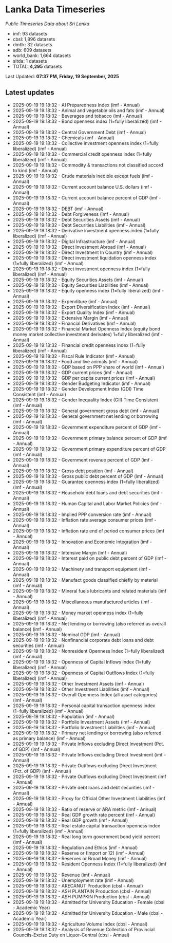 # Lanka Data Timeseries
*Public Timeseries Data about Sri Lanka*

* imf: 93 datasets
* cbsl: 1,896 datasets
* dmtlk: 32 datasets
* adb: 609 datasets
* world_bank: 1,664 datasets
* sltda: 1 datasets
* TOTAL: **4,295** datasets

Last Updated: **07:37 PM, Friday, 19 September, 2025**

## Latest updates

* 2025-09-19 19:18:32 - AI Preparedness Index (imf - Annual)
* 2025-09-19 19:18:32 - Animal and vegetable oils and fats (imf - Annual)
* 2025-09-19 19:18:32 - Beverages and tobacco (imf - Annual)
* 2025-09-19 19:18:32 - Bond openness index (1=fully liberalized) (imf - Annual)
* 2025-09-19 19:18:32 - Central Government Debt (imf - Annual)
* 2025-09-19 19:18:32 - Chemicals (imf - Annual)
* 2025-09-19 19:18:32 - Collective investment openness index (1=fully liberalized) (imf - Annual)
* 2025-09-19 19:18:32 - Commercial credit openness index (1=fully liberalized) (imf - Annual)
* 2025-09-19 19:18:32 - Commodity & transactions not classified accord to kind (imf - Annual)
* 2025-09-19 19:18:32 - Crude materials inedible except fuels (imf - Annual)
* 2025-09-19 19:18:32 - Current account balance U.S. dollars (imf - Annual)
* 2025-09-19 19:18:32 - Current account balance percent of GDP (imf - Annual)
* 2025-09-19 19:18:32 - DEBT (imf - Annual)
* 2025-09-19 19:18:32 - Debt Forgiveness (imf - Annual)
* 2025-09-19 19:18:32 - Debt Securities Assets (imf - Annual)
* 2025-09-19 19:18:32 - Debt Securities Liabilities (imf - Annual)
* 2025-09-19 19:18:32 - Derivative investment openness index (1=fully liberalized) (imf - Annual)
* 2025-09-19 19:18:32 - Digital Infrastructure (imf - Annual)
* 2025-09-19 19:18:32 - Direct Investment Abroad (imf - Annual)
* 2025-09-19 19:18:32 - Direct Investment In Country (imf - Annual)
* 2025-09-19 19:18:32 - Direct investment liquidation openness index (1=fully liberalized) (imf - Annual)
* 2025-09-19 19:18:32 - Direct investment openness index (1=fully liberalized) (imf - Annual)
* 2025-09-19 19:18:32 - Equity Securities Assets (imf - Annual)
* 2025-09-19 19:18:32 - Equity Securities Liabilities (imf - Annual)
* 2025-09-19 19:18:32 - Equity openness index (1=fully liberalized) (imf - Annual)
* 2025-09-19 19:18:32 - Expenditure (imf - Annual)
* 2025-09-19 19:18:32 - Export Diversification Index (imf - Annual)
* 2025-09-19 19:18:32 - Export Quality Index (imf - Annual)
* 2025-09-19 19:18:32 - Extensive Margin (imf - Annual)
* 2025-09-19 19:18:32 - Financial Derivatives (imf - Annual)
* 2025-09-19 19:18:32 - Financial Market Openness Index (equity bond money market collective investment derivates) 1=fully liberalized (imf - Annual)
* 2025-09-19 19:18:32 - Financial credit openness index (1=fully liberalized) (imf - Annual)
* 2025-09-19 19:18:32 - Fiscal Rule Indicator (imf - Annual)
* 2025-09-19 19:18:32 - Food and live animals (imf - Annual)
* 2025-09-19 19:18:32 - GDP based on PPP share of world (imf - Annual)
* 2025-09-19 19:18:32 - GDP current prices (imf - Annual)
* 2025-09-19 19:18:32 - GDP per capita current prices (imf - Annual)
* 2025-09-19 19:18:32 - Gender Budgeting Indicator (imf - Annual)
* 2025-09-19 19:18:32 - Gender Development Index (GDI) Time Consistent (imf - Annual)
* 2025-09-19 19:18:32 - Gender Inequality Index (GII) Time Consistent (imf - Annual)
* 2025-09-19 19:18:32 - General government gross debt (imf - Annual)
* 2025-09-19 19:18:32 - General government net lending or borrowing (imf - Annual)
* 2025-09-19 19:18:32 - Government expenditure percent of GDP (imf - Annual)
* 2025-09-19 19:18:32 - Government primary balance percent of GDP (imf - Annual)
* 2025-09-19 19:18:32 - Government primary expenditure percent of GDP (imf - Annual)
* 2025-09-19 19:18:32 - Government revenue percent of GDP (imf - Annual)
* 2025-09-19 19:18:32 - Gross debt position (imf - Annual)
* 2025-09-19 19:18:32 - Gross public debt percent of GDP (imf - Annual)
* 2025-09-19 19:18:32 - Guarantee openness index (1=fully liberalized) (imf - Annual)
* 2025-09-19 19:18:32 - Household debt loans and debt securities (imf - Annual)
* 2025-09-19 19:18:32 - Human Capital and Labor Market Policies (imf - Annual)
* 2025-09-19 19:18:32 - Implied PPP conversion rate (imf - Annual)
* 2025-09-19 19:18:32 - Inflation rate average consumer prices (imf - Annual)
* 2025-09-19 19:18:32 - Inflation rate end of period consumer prices (imf - Annual)
* 2025-09-19 19:18:32 - Innovation and Economic Integration (imf - Annual)
* 2025-09-19 19:18:32 - Intensive Margin (imf - Annual)
* 2025-09-19 19:18:32 - Interest paid on public debt percent of GDP (imf - Annual)
* 2025-09-19 19:18:32 - Machinery and transport equipment (imf - Annual)
* 2025-09-19 19:18:32 - Manufact goods classified chiefly by material (imf - Annual)
* 2025-09-19 19:18:32 - Mineral fuels lubricants and related materials (imf - Annual)
* 2025-09-19 19:18:32 - Miscellaneous manufactured articles (imf - Annual)
* 2025-09-19 19:18:32 - Money market openness index (1=fully liberalized) (imf - Annual)
* 2025-09-19 19:18:32 - Net lending or borrowing (also referred as overall balance) (imf - Annual)
* 2025-09-19 19:18:32 - Nominal GDP (imf - Annual)
* 2025-09-19 19:18:32 - Nonfinancial corporate debt loans and debt securities (imf - Annual)
* 2025-09-19 19:18:32 - Nonresident Openness Index (1=fully liberalized) (imf - Annual)
* 2025-09-19 19:18:32 - Openness of Capital Inflows Index (1=fully liberalized) (imf - Annual)
* 2025-09-19 19:18:32 - Openness of Capital Outflows Index (1=fully liberalized) (imf - Annual)
* 2025-09-19 19:18:32 - Other Investment Assets (imf - Annual)
* 2025-09-19 19:18:32 - Other Investment Liabilities (imf - Annual)
* 2025-09-19 19:18:32 - Overall Openness Index (all asset categories) (imf - Annual)
* 2025-09-19 19:18:32 - Personal capital transaction openness index (1=fully liberalized) (imf - Annual)
* 2025-09-19 19:18:32 - Population (imf - Annual)
* 2025-09-19 19:18:32 - Portfolio Investment Assets (imf - Annual)
* 2025-09-19 19:18:32 - Portfolio Investment Liabilities (imf - Annual)
* 2025-09-19 19:18:32 - Primary net lending or borrowing (also referred as primary balance) (imf - Annual)
* 2025-09-19 19:18:32 - Private Inflows excluding Direct Investment (Pct. of GDP) (imf - Annual)
* 2025-09-19 19:18:32 - Private Inflows excluding Direct Investment (imf - Annual)
* 2025-09-19 19:18:32 - Private Outflows excluding Direct Investment (Pct. of GDP) (imf - Annual)
* 2025-09-19 19:18:32 - Private Outflows excluding Direct Investment (imf - Annual)
* 2025-09-19 19:18:32 - Private debt loans and debt securities (imf - Annual)
* 2025-09-19 19:18:32 - Proxy for Official Other Investment Liabilities (imf - Annual)
* 2025-09-19 19:18:32 - Ratio of reserve or ARA metric (imf - Annual)
* 2025-09-19 19:18:32 - Real GDP growth rate percent (imf - Annual)
* 2025-09-19 19:18:32 - Real GDP growth (imf - Annual)
* 2025-09-19 19:18:32 - Real estate capital transaction openness index (1=fully liberalized) (imf - Annual)
* 2025-09-19 19:18:32 - Real long term government bond yield percent (imf - Annual)
* 2025-09-19 19:18:32 - Regulation and Ethics (imf - Annual)
* 2025-09-19 19:18:32 - Reserve or (Import or 12) (imf - Annual)
* 2025-09-19 19:18:32 - Reserves or Broad Money (imf - Annual)
* 2025-09-19 19:18:32 - Resident Openness Index (1=fully liberalized) (imf - Annual)
* 2025-09-19 19:18:32 - Revenue (imf - Annual)
* 2025-09-19 19:18:32 - Unemployment rate (imf - Annual)
* 2025-09-19 19:18:32 - ARECANUT Production (cbsl - Annual)
* 2025-09-19 19:18:32 - ASH PLANTAIN Production (cbsl - Annual)
* 2025-09-19 19:18:32 - ASH PUMPKIN Production (cbsl - Annual)
* 2025-09-19 19:18:32 - Admitted for University Education - Female (cbsl - Academic Year)
* 2025-09-19 19:18:32 - Admitted for University Education - Male (cbsl - Academic Year)
* 2025-09-19 19:18:32 - Agriculture Volume Index (cbsl - Annual)
* 2025-09-19 19:18:32 - Analysis of Revenue Collection of Provincial Councils-Excise Duty on Liquor-Central (cbsl - Annual)